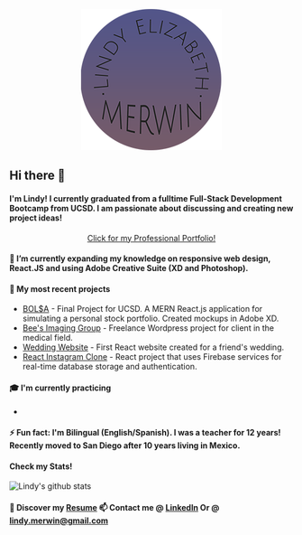 <p align="center"><img src="https://github.com/lindyem/lindyem/blob/master/logoxsm.png" /></p>

## Hi there 👋

#### I'm Lindy! I currently graduated from a fulltime Full-Stack Development Bootcamp from UCSD. I am passionate about discussing and creating new project ideas!



<p align="center"> <a href="http://www.lindymerwin.com/">Click for my Professional Portfolio!</a> </p>



#### 🌱 I’m currently expanding my knowledge on responsive web design, React.JS and using Adobe Creative Suite (XD and Photoshop).

#### 🔭 My most recent projects
* [BOL$A](https://github.com/tober65/bolsa "Stock Portfolio") - Final Project for UCSD. A MERN React.js application for simulating a personal stock portfolio. Created mockups in Adobe XD. 
* [Bee's Imaging Group](http://beesimaginggroup.com/ "BIG") - Freelance Wordpress project for client in the medical field.
* [Wedding Website](http://http://laurenmattwedding.com/ "Lauren/Matt") - First React website created for a friend's wedding.
* [React Instagram Clone](https://instagram-clone-d1536.web.app/ "instagram clone") - React project that uses Firebase services for real-time database storage and  authentication.

#### 🎓 I'm currently practicing 
* 

#### ⚡ Fun fact: I'm Bilingual (English/Spanish). I was a teacher for 12 years! Recently moved to San Diego after 10 years living in Mexico. 
#### Check my Stats!

![Lindy's github stats](https://github-readme-stats.vercel.app/api?username=lindyem&show_icons=true&theme=radical)

#### 🔖 Discover my [Resume](https://docs.google.com/document/d/1Tzf9FZa4JWgUikYTP278iqlGoa6dtyHebhLgcfCCts8/edit?usp=sharing "Resume") 📫 Contact me @ [LinkedIn](https://www.linkedin.com/in/lindy-merwin/ "LinkedIn") Or @ lindy.merwin@gmail.com


